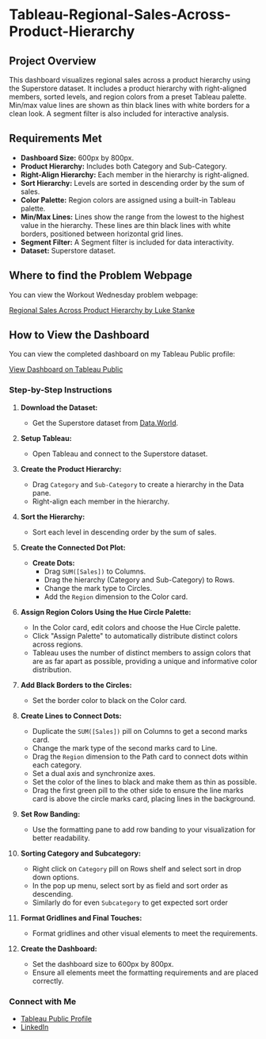 # Tableau-Regional-Sales-Across-Product-Hierarchy

## Project Overview
This dashboard visualizes regional sales across a product hierarchy using the Superstore dataset. It includes a product hierarchy with right-aligned members, sorted levels, and region colors from a preset Tableau palette. Min/max value lines are shown as thin black lines with white borders for a clean look. A segment filter is also included for interactive analysis.

## Requirements Met
- **Dashboard Size:** 600px by 800px.
- **Product Hierarchy:** Includes both Category and Sub-Category.
- **Right-Align Hierarchy:** Each member in the hierarchy is right-aligned.
- **Sort Hierarchy:** Levels are sorted in descending order by the sum of sales.
- **Color Palette:** Region colors are assigned using a built-in Tableau palette.
- **Min/Max Lines:** Lines show the range from the lowest to the highest value in the hierarchy. These lines are thin black lines with white borders, positioned between horizontal grid lines.
- **Segment Filter:** A Segment filter is included for data interactivity.
- **Dataset:** Superstore dataset.

## Where to find the Problem Webpage

You can view the Workout Wednesday problem webpage: 

[Regional Sales Across Product Hierarchy by Luke Stanke](https://workout-wednesday.com/workoutwednesday-week-6-regional-sales-across-the-product-hierarchy/)

## How to View the Dashboard

You can view the completed dashboard on my Tableau Public profile:

[View Dashboard on Tableau Public](https://public.tableau.com/views/RegionalSalesAcrossProductHierarchy_17181474795450/RegionalSalesAcrossProductHierarchy?:language=en-US&publish=yes&:sid=&:display_count=n&:origin=viz_share_link)

### Step-by-Step Instructions

1. **Download the Dataset:**
   - Get the Superstore dataset from [Data.World](https://data.world).

2. **Setup Tableau:**
   - Open Tableau and connect to the Superstore dataset.

3. **Create the Product Hierarchy:**
   - Drag `Category` and `Sub-Category` to create a hierarchy in the Data pane.
   - Right-align each member in the hierarchy.

4. **Sort the Hierarchy:**
   - Sort each level in descending order by the sum of sales.

5. **Create the Connected Dot Plot:**
   - **Create Dots:**
     - Drag `SUM([Sales])` to Columns.
     - Drag the hierarchy (Category and Sub-Category) to Rows.
     - Change the mark type to Circles.
     - Add the `Region` dimension to the Color card.

6. **Assign Region Colors Using the Hue Circle Palette:**
   - In the Color card, edit colors and choose the Hue Circle palette.
   - Click "Assign Palette" to automatically distribute distinct colors across regions.
   - Tableau uses the number of distinct members to assign colors that are as far apart as possible, providing a unique and informative color distribution.

7. **Add Black Borders to the Circles:**
   - Set the border color to black on the Color card.

8. **Create Lines to Connect Dots:**
   - Duplicate the `SUM([Sales])` pill on Columns to get a second marks card.
   - Change the mark type of the second marks card to Line.
   - Drag the `Region` dimension to the Path card to connect dots within each category.
   - Set a dual axis and synchronize axes.
   - Set the color of the lines to black and make them as thin as possible.
   - Drag the first green pill to the other side to ensure the line marks card is above the circle marks card, placing lines in the background.

9. **Set Row Banding:**
   - Use the formatting pane to add row banding to your visualization for better readability.

10. **Sorting Category and Subcategory:**
    - Right click on `Category` pill on Rows shelf and select sort in drop down options.
    - In the pop up menu, select sort by as field and sort order as descending.
    - Similarly do for even `Subcategory` to get expected sort order

11. **Format Gridlines and Final Touches:**
    - Format gridlines and other visual elements to meet the requirements.

12. **Create the Dashboard:**
    - Set the dashboard size to 600px by 800px.
    - Ensure all elements meet the formatting requirements and are placed correctly.


### Connect with Me
- [Tableau Public Profile](https://public.tableau.com/app/profile/chaithanya.sai.bommavaram/vizzes)
- [LinkedIn](https://www.linkedin.com/in/csbommavaram/)
